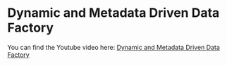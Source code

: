 # Dynamic and Metadata Driven Data Factory

You can find the Youtube video here: [Dynamic and Metadata Driven Data Factory](https://youtu.be/Di9fMf268Qw)

